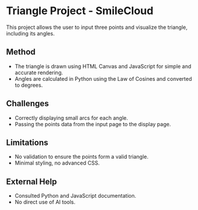 # Triangle Project - SmileCloud

This project allows the user to input three points and visualize the triangle, including its angles.

## Method
- The triangle is drawn using HTML Canvas and JavaScript for simple and accurate rendering.
- Angles are calculated in Python using the Law of Cosines and converted to degrees.

## Challenges
- Correctly displaying small arcs for each angle.
- Passing the points data from the input page to the display page.

## Limitations
- No validation to ensure the points form a valid triangle.
- Minimal styling, no advanced CSS.

## External Help
- Consulted Python and JavaScript documentation.
- No direct use of AI tools.
